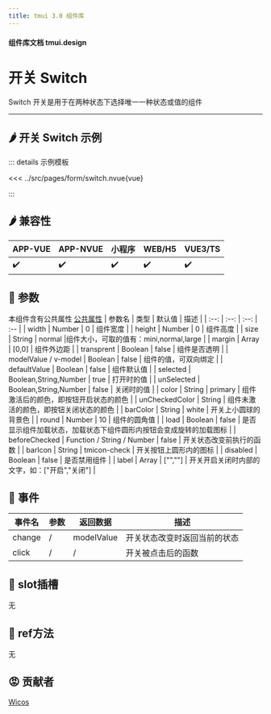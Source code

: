 ```yaml
---
title: tmui 3.0 组件库
---
```


<script setup>
import webview from '../components/mobileWebview.vue'
</script>
#### 组件库文档 tmui.design

# 开关 Switch
Switch 开关是用于在两种状态下选择唯一一种状态或值的组件

---

## :hot_pepper: 开关 Switch 示例

<webview url="https://tmui.design/h5/#/pages/form/switch"></webview>

::: details 示例模板

<<< ../src/pages/form/switch.nvue{vue}

:::

## :hot_pepper: 兼容性

| APP-VUE | APP-NVUE | 小程序 | WEB/H5 | VUE3/TS |
| --- | --- | --- | --- | --- |
| :heavy_check_mark: | :heavy_check_mark: | :heavy_check_mark: | :heavy_check_mark: | :heavy_check_mark: |

## :seedling: 参数

本组件含有公共属性 [公共属性](/doc/spec/组件公共样式.md)
| 参数名 | 类型 | 默认值 | 描述 |
| :--: | :--: | :--: | :-- |
| width | Number | 0 | 组件宽度 |
| height | Number | 0 | 组件高度 |
| size | String | normal |组件大小，可取的值有：mini,normal,large |
| margin | Array | [0,0] | 组件外边距 |
| transprent | Boolean | false | 组件是否透明 |
| modelValue / v-model | Boolean | false | 组件的值，可双向绑定  |
| defaultValue | Boolean | false | 组件默认值 |
| selected<Badge type="danger" text="v3.0.83+" vertical="middle" /> | Boolean,String,Number | true | 打开时的值 |
| unSelected<Badge type="danger" text="v3.0.83+" vertical="middle" /> | Boolean,String,Number | false | 关闭时的值 |
| color | String | primary | 组件激活后的颜色，即按钮开启状态的颜色 |
| unCheckedColor | String | 组件未激活的颜色，即按钮关闭状态的颜色 |
| barColor | String | white | 开关上小圆球的背景色 |
| round | Number | 10 | 组件的圆角值 |
| load | Boolean | false | 是否显示组件加载状态，加载状态下组件圆形内按钮会变成旋转的加载图标 |
| beforeChecked | Function / String / Number | false | 开关状态改变前执行的函数 |
| barIcon | String | tmicon-check | 开关按钮上圆形内的图标 |
| disabled | Boolean | false | 是否禁用组件 |
| label | Array | ["",""] | 开关开启关闭时内部的文字，如：["开启","关闭"] |

## :rose: 事件

| 事件名 | 参数 | 返回数据 | 描述 |
| --- | --- | --- | --- |
| change | / | modelValue | 开关状态改变时返回当前的状态 |
| click | / | / | 开关被点击后的函数 |

## :corn: slot插槽

无

## :green_salad: ref方法

无

## :rage: 贡献者

[Wicos](http://wicos.me)
